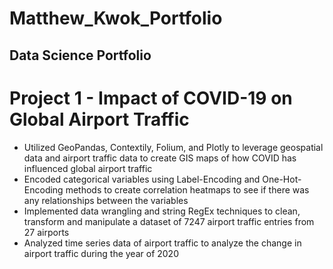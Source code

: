 # Matthew_Kwok_Portfolio
## Data Science Portfolio

# Project 1 - Impact of COVID-19 on Global Airport Traffic
* Utilized GeoPandas, Contextily, Folium, and Plotly to leverage geospatial data and airport traffic data to create GIS maps of how COVID has influenced global airport traffic 
* Encoded categorical variables using Label-Encoding and One-Hot-Encoding methods to create correlation heatmaps to see if there was any relationships between the variables
* Implemented data wrangling and string RegEx techniques to clean, transform and manipulate a dataset of 7247 airport traffic entries from 27 airports 
* Analyzed time series data of airport traffic to analyze the change in airport traffic during the year of 2020

